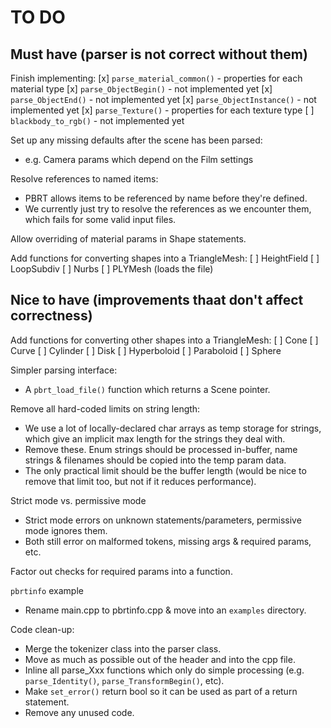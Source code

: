 TO DO
=====

Must have (parser is not correct without them)
----------------------------------------------

Finish implementing:
[x] `parse_material_common()` - properties for each material type
[x] `parse_ObjectBegin()` - not implemented yet
[x] `parse_ObjectEnd()`	- not implemented yet
[x] `parse_ObjectInstance()` - not implemented yet
[x] `parse_Texture()` - properties for each texture type
[ ] `blackbody_to_rgb()` - not implemented yet

Set up any missing defaults after the scene has been parsed:
* e.g. Camera params which depend on the Film settings

Resolve references to named items:
* PBRT allows items to be referenced by name before they're defined.
* We currently just try to resolve the references as we encounter them, which
  fails for some valid input files.

Allow overriding of material params in Shape statements.

Add functions for converting shapes into a TriangleMesh:
[ ] HeightField
[ ] LoopSubdiv
[ ] Nurbs
[ ] PLYMesh (loads the file)


Nice to have (improvements thaat don't affect correctness)
----------------------------------------------------------

Add functions for converting other shapes into a TriangleMesh:
[ ] Cone
[ ] Curve
[ ] Cylinder
[ ] Disk
[ ] Hyperboloid
[ ] Paraboloid
[ ] Sphere

Simpler parsing interface:
* A `pbrt_load_file()` function which returns a Scene pointer.

Remove all hard-coded limits on string length:
* We use a lot of locally-declared char arrays as temp storage for strings,
  which give an implicit max length for the strings they deal with.
* Remove these. Enum strings should be processed in-buffer, name strings &
  filenames should be copied into the temp param data.
* The only practical limit should be the buffer length (would be nice to
  remove that limit too, but not if it reduces performance).

Strict mode vs. permissive mode
* Strict mode errors on unknown statements/parameters, permissive mode ignores
  them.
* Both still error on malformed tokens, missing args & required params, etc.

Factor out checks for required params into a function.

`pbrtinfo` example
* Rename main.cpp to pbrtinfo.cpp & move into an `examples` directory.

Code clean-up:
* Merge the tokenizer class into the parser class.
* Move as much as possible out of the header and into the cpp file.
* Inline all parse_Xxx functions which only do simple processing (e.g.
  `parse_Identity()`, `parse_TransformBegin()`, etc).
* Make `set_error()` return bool so it can be used as part of a return statement.
* Remove any unused code.
